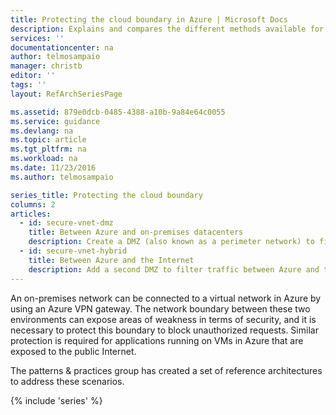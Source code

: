 ```yaml
---
title: Protecting the cloud boundary in Azure | Microsoft Docs
description: Explains and compares the different methods available for protecting applications and components running in Azure as part of a hybrid system from unauthorized intrusion.
services: ''
documentationcenter: na
author: telmosampaio
manager: christb
editor: ''
tags: ''
layout: RefArchSeriesPage

ms.assetid: 879e0dcb-0485-4388-a10b-9a84e64c0055
ms.service: guidance
ms.devlang: na
ms.topic: article
ms.tgt_pltfrm: na
ms.workload: na
ms.date: 11/23/2016
ms.author: telmosampaio

series_title: Protecting the cloud boundary
columns: 2
articles:
  - id: secure-vnet-dmz
    title: Between Azure and on-premises datacenters
    description: Create a DMZ (also known as a perimeter network) to filter traffic between Azure and your on-premises network.
  - id: secure-vnet-hybrid
    title: Between Azure and the Internet
    description: Add a second DMZ to filter traffic between Azure and the Internet.
---
```

An on-premises network can be connected to a virtual network in Azure by using an Azure VPN gateway. The network boundary between these two environments can expose areas of weakness in terms of security, and it is necessary to protect this boundary to block unauthorized requests. Similar protection is required for applications running on VMs in Azure that are exposed to the public Internet.

The patterns &amp; practices group has created a set of reference architectures to address these scenarios.

{% include 'series' %}
